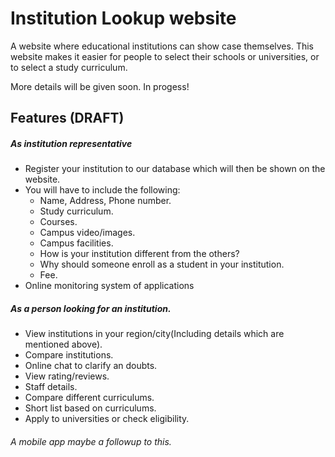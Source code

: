 # Institution Lookup website

A website where educational institutions can show case themselves. This website makes it easier for people to select their schools or universities, or to select a study curriculum.

More details will be given soon.
In progess!

## Features (DRAFT)
##### As institution representative
- Register your institution to our database which will then be shown on the website.
- You will have to include the following:
  - Name, Address, Phone number.
  - Study curriculum.
  - Courses.
  - Campus video/images.
  - Campus facilities.
  - How is your institution different from the others?
  - Why should someone enroll as a student in your institution.
  - Fee.
- Online monitoring system of applications

##### As a person looking for an institution.
- View institutions in your region/city(Including details which are mentioned above).
- Compare institutions.
- Online chat to clarify an doubts.
- View rating/reviews.
- Staff details.
- Compare different curriculums.
- Short list based on curriculums.
- Apply to universities or check eligibility.

###### A mobile app maybe a followup to this.
